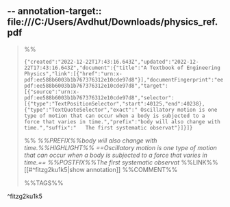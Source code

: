 --
annotation-target:: file:///C:/Users/Avdhut/Downloads/physics_ref.pdf
--



>%%
>```annotation-json
>{"created":"2022-12-22T17:43:16.643Z","updated":"2022-12-22T17:43:16.643Z","document":{"title":"A Textbook of Engineering Physics","link":[{"href":"urn:x-pdf:ee588b6003b1b767376312e10cde97d8"}],"documentFingerprint":"ee588b6003b1b767376312e10cde97d8"},"uri":"urn:x-pdf:ee588b6003b1b767376312e10cde97d8","target":[{"source":"urn:x-pdf:ee588b6003b1b767376312e10cde97d8","selector":[{"type":"TextPositionSelector","start":40125,"end":40238},{"type":"TextQuoteSelector","exact":" Oscillatory motion is one type of motion that can occur when a body is subjected to a force that varies in time.","prefix":"body will also change with time.","suffix":"   The first systematic observat"}]}]}
>```
>%%
>*%%PREFIX%%body will also change with time.%%HIGHLIGHT%% ==Oscillatory motion is one type of motion that can occur when a body is subjected to a force that varies in time.== %%POSTFIX%%The first systematic observat*
>%%LINK%%[[#^fitzg2ku1k5|show annotation]]
>%%COMMENT%%
>
>%%TAGS%%
>
^fitzg2ku1k5


